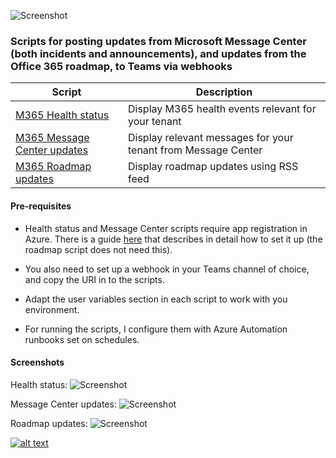![Screenshot](https://github.com/einast/PS_M365_scripts/blob/master/teams-icon.jpg)
### Scripts for posting updates from Microsoft Message Center (both incidents and announcements), and updates from the Office 365 roadmap, to Teams via webhooks ###

  | Script                                                       | Description                                                  |
  | ------------------------------------------------------------ | ------------------------------------------------------------ |
  | [M365 Health status](https://github.com/einast/PS_M365_scripts/blob/master/M365HealthStatus.ps1) | Display M365 health events relevant for your tenant          |
  | [M365 Message Center updates](https://github.com/einast/PS_M365_scripts/blob/master/M365MessageCenterUpdates.v2.ps1) | Display relevant messages for your tenant from Message Center |
  | [M365 Roadmap updates](https://github.com/einast/PS_M365_scripts/blob/master/M365RoadmapUpdates.ps1) | Display roadmap updates using RSS feed                            |

#### Pre-requisites ####

- Health status and Message Center scripts require app registration in Azure. There is a guide [here](https://evotec.xyz/preparing-azure-app-registrations-permissions-for-office-365-health-service/) that describes in detail how to set it up (the roadmap script does not need this).

- You also need to set up a webhook in your Teams channel of choice, and copy the URI in to the scripts.

- Adapt the user variables section in each script to work with you environment.

- For running the scripts, I configure them with Azure Automation runbooks set on schedules.

#### Screenshots ####

Health status:
![Screenshot](https://github.com/einast/PS_M365_scripts/blob/master/O365ServiceHealth3.PNG)

Message Center updates:
![Screenshot](https://github.com/einast/PS_M365_scripts/blob/master/M365MessageCenter2.PNG)

Roadmap updates:
![Screenshot](https://github.com/einast/PS_M365_scripts/blob/master/TeamsRoadmapWebHook3.PNG)

[![alt text][1.1]][1]

[1.1]: https://github.com/einast/PS_M365_scripts/blob/master/sc%2Blinkedin-131965017554733397_48.png

[1]: https://www.linkedin.com/in/easting/
